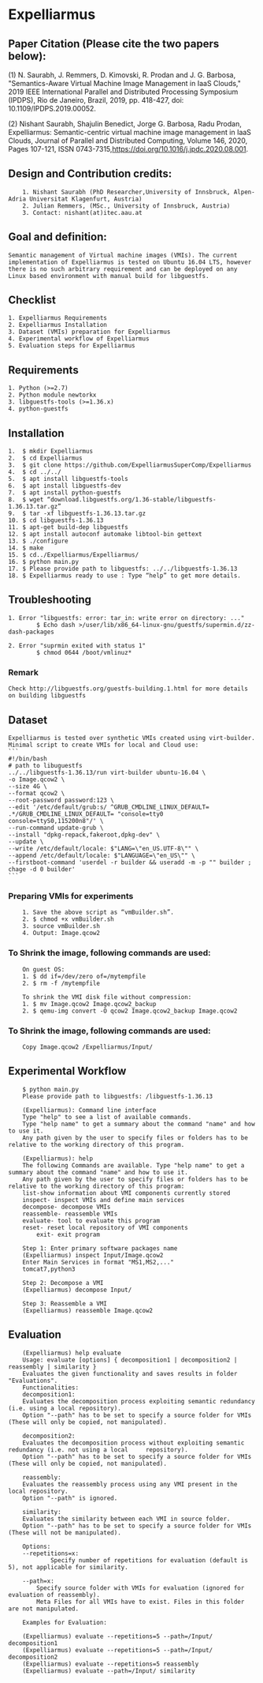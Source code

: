 # Expelliarmus

## Paper Citation (Please cite the two papers below):

(1) N. Saurabh, J. Remmers, D. Kimovski, R. Prodan and J. G. Barbosa, "Semantics-Aware Virtual Machine Image 
    Management in IaaS Clouds," 2019 IEEE International Parallel and Distributed Processing Symposium (IPDPS), 
    Rio de Janeiro, Brazil, 2019, pp. 418-427, doi: 10.1109/IPDPS.2019.00052.
	
(2) Nishant Saurabh, Shajulin Benedict, Jorge G. Barbosa, Radu Prodan, Expelliarmus: Semantic-centric virtual 
    machine image management in IaaS Clouds, Journal of Parallel and Distributed Computing, Volume 146, 2020, 
    Pages 107-121, ISSN 0743-7315,https://doi.org/10.1016/j.jpdc.2020.08.001.
	

## Design and Contribution credits:
        1. Nishant Saurabh (PhD Researcher,University of Innsbruck, Alpen-Adria Universitat Klagenfurt, Austria)
        2. Julian Remmers, (MSc., University of Innsbruck, Austria)
        3. Contact: nishant(at)itec.aau.at

## Goal and definition:
	Semantic management of Virtual machine images (VMIs). The current implementation of Expelliarmus is tested on Ubuntu 16.04 LTS, however there is no such arbitrary requirement and can be deployed on any Linux based environment with manual build for libguestfs.

## Checklist
 	1. Expelliarmus Requirements
  	2. Expelliarmus Installation
  	3. Dataset (VMIs) preparation for Expelliarmus
  	4. Experimental workflow of Expelliarmus
	5. Evaluation steps for Expelliarmus


## Requirements
  	1. Python (>=2.7)
  	2. Python module newtorkx
  	3. libguestfs-tools (>=1.36.x)
  	4. python-guestfs
 
## Installation
  	1.  $ mkdir Expelliarmus
  	2.  $ cd Expelliarmus
  	3.  $ git clone https://github.com/ExpelliarmusSuperComp/Expelliarmus
  	4.  $ cd ../../
  	5.  $ apt install libguestfs-tools
  	6.  $ apt install libguestfs-dev
  	7.  $ apt install python-guestfs
  	8.  $ wget “download.libguestfs.org/1.36-stable/libguestfs-1.36.13.tar.gz”
  	9.  $ tar -xf libguestfs-1.36.13.tar.gz
  	10. $ cd libguestfs-1.36.13
  	11. $ apt-get build-dep libguestfs
  	12. $ apt install autoconf automake libtool-bin gettext
  	13. $ ./configure
  	14. $ make
  	15. $ cd../Expelliarmus/Expelliarmus/
  	16. $ python main.py
  	17. $ Please provide path to libguestfs: ../../libguestfs-1.36.13
  	18. $ Expelliarmus ready to use : Type “help” to get more details.

## Troubleshooting
     
   	1. Error "libguestfs: error: tar_in: write error on directory: ..."	
      		$ Echo dash >/user/lib/x86_64-linux-gnu/guestfs/supermin.d/zz-dash-packages
     
   	2. Error "suprmin exited with status 1"	
      		$ chmod 0644 /boot/vmlinuz*
    
### Remark
	Check http://libguestfs.org/guestfs-building.1.html for more details on building libguestfs

## Dataset
	Expelliarmus is tested over synthetic VMIs created using virt-builder. Minimal script to create VMIs for local and Cloud use:
	```
	#!/bin/bash
	# path to libuguestfs
	../../libguestfs-1.36.13/run virt-builder ubuntu-16.04 \
	-o Image.qcow2 \
	--size 4G \
	--format qcow2 \
	--root-password password:123 \
	--edit '/etc/default/grub:s/ ^GRUB_CMDLINE_LINUX_DEFAULT= .*/GRUB_CMDLINE_LINUX_DEFAULT= "console=tty0 		console=ttyS0,115200n8"/' \
	--run-command update-grub \
	--install "dpkg-repack,fakeroot,dpkg-dev" \
	--update \
	--write /etc/default/locale: $"LANG=\"en_US.UTF-8\"" \
	--append /etc/default/locale: $"LANGUAGE=\"en_US\"" \
	--firstboot-command 'userdel -r builder && useradd -m -p "" builder ; chage -d 0 builder' 
	```
### Preparing VMIs for experiments
    	1. Save the above script as “vmBuilder.sh”. 
    	2. $ chmod +x vmBuilder.sh
    	3. source vmBuilder.sh
    	4. Output: Image.qcow2

### To Shrink the image, following commands are used:
    	On guest OS:
    	1. $ dd if=/dev/zero of=/mytempfile
    	2. $ rm -f /mytempfile
    
    	To shrink the VMI disk file without compression:
    	1. $ mv Image.qcow2 Image.qcow2_backup
    	2. $ qemu-img convert -O qcow2 Image.qcow2_backup Image.qcow2
  
### To Shrink the image, following commands are used:
    	Copy Image.qcow2 /Expelliarmus/Input/

## Experimental Workflow

    	$ python main.py 
    	Please provide path to libguestfs: /libguestfs-1.36.13 
    
    	(Expelliarmus): Command line interface 
    	Type "help" to see a list of available commands. 
    	Type "help name" to get a summary about the command "name" and how to use it. 
    	Any path given by the user to specify files or folders has to be relative to the working directory of this program.
    
    	(Expelliarmus): help
    	The following Commands are available. Type "help name" to get a summary about the command "name" and how to use it.
    	Any path given by the user to specify files or folders has to be relative to the working directory of this program:
		list-show information about VMI components currently stored
		inspect- inspect VMIs and define main services
		decompose- decompose VMIs
		reassemble- reassemble VMIs
		evaluate- tool to evaluate this program
		reset- reset local repository of VMI components
        	exit- exit program
    
     	Step 1: Enter primary software packages name
     	(Expelliarmus) inspect Input/Image.qcow2
      	Enter Main Services in format "MS1,MS2,..."
      	tomcat7,python3
	      
     	Step 2: Decompose a VMI
     	(Expelliarmus) decompose Input/
     
     	Step 3: Reassemble a VMI
     	(Expelliarmus) reassemble Image.qcow2
     
     
 ## Evaluation
 
    	(Expelliarmus) help evaluate
    	Usage: evaluate [options] { decomposition1 | decomposition2 | reassembly | similarity }
    	Evaluates the given functionality and saves results in folder "Evaluations".
    	Functionalities:
    	decomposition1:
    	Evaluates the decomposition process exploiting semantic redundancy (i.e. using a local repository).
    	Option "--path" has to be set to specify a source folder for VMIs (These will only be copied, not manipulated).
    
    	decomposition2:
    	Evaluates the decomposition process without exploiting semantic redundancy (i.e. not using a local     repository).
    	Option "--path" has to be set to specify a source folder for VMIs (These will only be copied, not manipulated).

    	reassembly:
    	Evaluates the reassembly process using any VMI present in the local repository.
    	Option "--path" is ignored.
	
    	similarity:
    	Evaluates the similarity between each VMI in source folder.
    	Option "--path" has to be set to specify a source folder for VMIs (These will not be manipulated).

    	Options:
		--repetitions=x:
        		Specify number of repetitions for evaluation (default is 5), not applicable for similarity.

		--path=x:
     		Specify source folder with VMIs for evaluation (ignored for evaluation of reassembly).
			Meta Files for all VMIs have to exist. Files in this folder are not manipulated.
	
    	Examples for Evaluation:
    
    	(Expelliarmus) evaluate --repetitions=5 --path=/Input/ decomposition1
    	(Expelliarmus) evaluate --repetitions=5 --path=/Input/ decomposition2
    	(Expelliarmus) evaluate --repetitions=5 reassembly
    	(Expelliarmus) evaluate --path=/Input/ similarity
    
    




